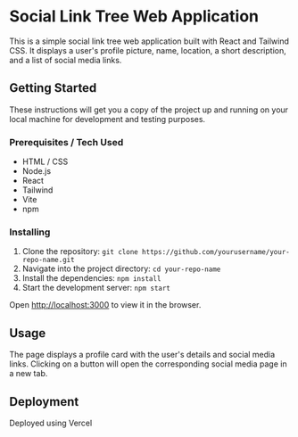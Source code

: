 # Social Link Tree Web Application

This is a simple social link tree web application built with React and Tailwind CSS. It displays a user's profile picture, name, location, a short description, and a list of social media links.

## Getting Started

These instructions will get you a copy of the project up and running on your local machine for development and testing purposes.

### Prerequisites / Tech Used

- HTML / CSS
- Node.js
- React
- Tailwind
- Vite
- npm

### Installing

1. Clone the repository: `git clone https://github.com/yourusername/your-repo-name.git`
2. Navigate into the project directory: `cd your-repo-name`
3. Install the dependencies: `npm install`
4. Start the development server: `npm start`

Open [http://localhost:3000](http://localhost:3000) to view it in the browser.

## Usage

The page displays a profile card with the user's details and social media links. Clicking on a button will open the corresponding social media page in a new tab.

## Deployment
Deployed using Vercel
